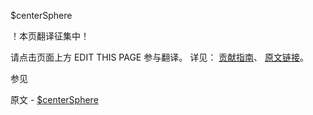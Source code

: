  $centerSphere

 ！本页翻译征集中！

请点击页面上方 EDIT THIS PAGE 参与翻译。
详见：
[贡献指南]( https://github.com/whaleal/MongoDB-Manual-zh/blob/master/CONTRIBUTING.md )、
[原文链接](  https://docs.mongodb.com/manual/reference/operator/query/centerSphere/  )。

 参见

原文 - [$centerSphere]( https://docs.mongodb.com/manual/reference/operator/query/centerSphere/ )

